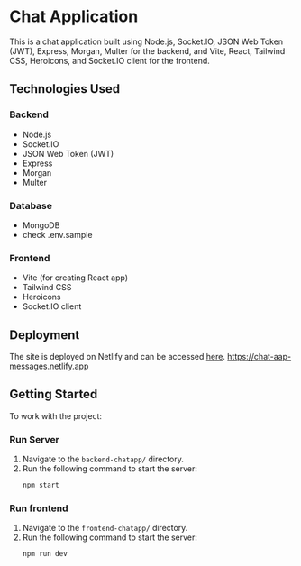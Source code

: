 # Chat Application

This is a chat application built using Node.js, Socket.IO, JSON Web Token (JWT), Express, Morgan, Multer for the backend, and Vite, React, Tailwind CSS, Heroicons, and Socket.IO client for the frontend.

## Technologies Used

### Backend
- Node.js
- Socket.IO
- JSON Web Token (JWT)
- Express
- Morgan
- Multer

### Database
- MongoDB
- check .env.sample

### Frontend
- Vite (for creating React app)
- Tailwind CSS
- Heroicons
- Socket.IO client

## Deployment

The site is deployed on Netlify and can be accessed [here](https://chat-aap-messages.netlify.app).
https://chat-aap-messages.netlify.app

## Getting Started

To work with the project:

### Run Server

1. Navigate to the `backend-chatapp/` directory.
2. Run the following command to start the server:
   ```bash
   npm start

### Run frontend

1. Navigate to the `frontend-chatapp/` directory.
2. Run the following command to start the server:
   ```bash
   npm run dev
